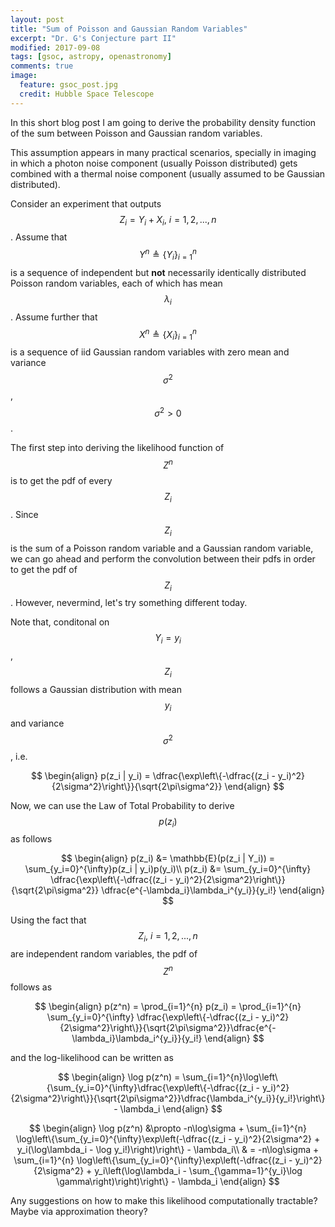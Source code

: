 ```yaml
---
layout: post
title: "Sum of Poisson and Gaussian Random Variables"
excerpt: "Dr. G's Conjecture part II"
modified: 2017-09-08
tags: [gsoc, astropy, openastronomy]
comments: true
image:
  feature: gsoc_post.jpg
  credit: Hubble Space Telescope
---
```


In this short blog post I am going to derive the probability density function of the sum between Poisson and Gaussian random variables.

This assumption appears in many practical scenarios, specially in imaging in which a photon noise component (usually Poisson distributed)
gets combined with a thermal noise component (usually assumed to be Gaussian distributed).

Consider an experiment that outputs $$Z_i = Y_i + X_i,~i=1, 2, ..., n$$. Assume that $$Y^{n}
\triangleq \{Y_i\}_{i=1}^{n}$$ is a sequence of independent but **not** necessarily identically distributed Poisson random variables,
each of which has mean $$\lambda_i$$. Assume further that $$X^{n}
\triangleq \{X_i\}_{i=1}^{n}$$ is a sequence of iid Gaussian random variables with zero mean and variance $$\sigma^2$$, $$\sigma^2 > 0$$.

The first step into deriving the likelihood function of $$Z^{n}$$ is to get the pdf of every $$Z_i$$. Since $$Z_i$$ is the sum
of a Poisson random variable and a Gaussian random variable, we can go ahead and perform the convolution between their pdfs in
order to get the pdf of $$Z_i$$. However, nevermind, let's try something different today.

Note that, conditonal on $$ Y_i = y_i$$, $$Z_i$$ follows a Gaussian distribution with mean $$y_i$$ and variance
$$ \sigma^2 $$, i.e.

$$
\begin{align}
p(z_i | y_i) = \dfrac{\exp\left\{-\dfrac{(z_i - y_i)^2}{2\sigma^2}\right\}}{\sqrt{2\pi\sigma^2}}
\end{align}
$$

Now, we can use the Law of Total Probability to derive $$p(z_i)$$ as follows

$$
\begin{align}
p(z_i) &= \mathbb{E}(p(z_i | Y_i)) = \sum_{y_i=0}^{\infty}p(z_i | y_i)p(y_i)\\
p(z_i) &= \sum_{y_i=0}^{\infty} \dfrac{\exp\left\{-\dfrac{(z_i - y_i)^2}{2\sigma^2}\right\}}{\sqrt{2\pi\sigma^2}} \dfrac{e^{-\lambda_i}\lambda_i^{y_i}}{y_i!}
\end{align}
$$

Using the fact that $$Z_i,~i=1, 2, ..., n$$ are independent random variables, the pdf of $$Z^n$$ follows as

$$
\begin{align}
p(z^n) = \prod_{i=1}^{n} p(z_i) = \prod_{i=1}^{n} \sum_{y_i=0}^{\infty} \dfrac{\exp\left\{-\dfrac{(z_i - y_i)^2}{2\sigma^2}\right\}}{\sqrt{2\pi\sigma^2}}\dfrac{e^{-\lambda_i}\lambda_i^{y_i}}{y_i!}
\end{align}
$$

and the log-likelihood can be written as

$$
\begin{align}
\log p(z^n) = \sum_{i=1}^{n}\log\left\{\sum_{y_i=0}^{\infty}\dfrac{\exp\left\{-\dfrac{(z_i - y_i)^2}{2\sigma^2}\right\}}{\sqrt{2\pi\sigma^2}}\dfrac{\lambda_i^{y_i}}{y_i!}\right\} - \lambda_i
\end{align}
$$

$$
\begin{align}
\log p(z^n) &\propto -n\log\sigma + \sum_{i=1}^{n} \log\left\{\sum_{y_i=0}^{\infty}\exp\left(-\dfrac{(z_i - y_i)^2}{2\sigma^2} + y_i(\log\lambda_i - \log y_i!)\right)\right\}  - \lambda_i\\
& = -n\log\sigma + \sum_{i=1}^{n} \log\left\{\sum_{y_i=0}^{\infty}\exp\left(-\dfrac{(z_i - y_i)^2}{2\sigma^2} + y_i\left(\log\lambda_i - \sum_{\gamma=1}^{y_i}\log \gamma\right)\right)\right\} - \lambda_i
\end{align}
$$


Any suggestions on how to make this likelihood computationally tractable? Maybe via approximation theory?
